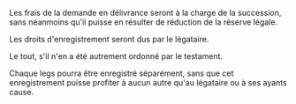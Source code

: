   
 Les frais de la demande en délivrance seront à la charge de la succession, sans néanmoins qu'il puisse en résulter de réduction de la réserve légale.  

  
 Les droits d'enregistrement seront dus par le légataire.  

  
 Le tout, s'il n'en a été autrement ordonné par le testament.  

  
 Chaque legs pourra être enregistré séparément, sans que cet enregistrement puisse profiter à aucun autre qu'au légataire ou à ses ayants cause.  
